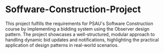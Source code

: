 # Soffware-Construction-Project
This project fulfills the requirements for PSAU's Software Construction course by implementing a bidding system using the Observer design pattern. The project showcases a well-structured, modular approach to handling dynamic bid updates and notifications, highlighting the practical application of design patterns in real-world scenarios.

